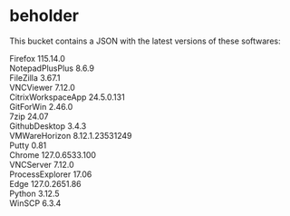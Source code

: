 # beholder
This bucket contains a JSON with the latest versions of these softwares:

Firefox            115.14.0         
NotepadPlusPlus    8.6.9            
FileZilla          3.67.1           
VNCViewer          7.12.0           
CitrixWorkspaceApp 24.5.0.131       
GitForWin          2.46.0           
7zip               24.07            
GithubDesktop      3.4.3            
VMWareHorizon      8.12.1.23531249  
Putty              0.81             
Chrome             127.0.6533.100   
VNCServer          7.12.0           
ProcessExplorer    17.06            
Edge               127.0.2651.86    
Python             3.12.5           
WinSCP             6.3.4            



